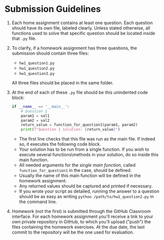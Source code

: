 # Submission Guidelines

1. Each home assignment contains at least one question. Each question should have its own file,
labeled clearly. Unless stated otherwise, all functions used to solve that specific question
should be located inside that `.py` file.

2. To clarify, if a homework assignment has three questions, the submission should contain three files:
    - `hw1_question1.py`
    - `hw1_question2.py`
    - `hw1_question3.py`

    All three files should be placed in the same folder.

3. At the end of each of these `.py` file should be this unindented code block:

    ```python
    if __name__ == '__main__':
        # Question 1
        param1 = val1
        param2 = val2
        return_value = function_for_question1(param1, param2)
        print(f"Question 1 solution: {return_value}")
    ```

    * The first line checks that this file was run as the main file. If indeed so, it executes the following code block.
    * Your solution has to be run from a single function. If you wish to execute several
    functions\methods in your solution, do so inside this main function.
    * All needed arguments for the _single main function_, called `function_for_question1` in the case, should be defined.
    * Usually the name of this main function will be defined in the homework assignment.
    * Any returned values should be captured and printed if necessary.
    * If you wrote your script as detailed, running the answer to a question should be as easy as writing `python /path/to/hw1_question2.py` in the command line.

4. Homework (not the first) is submitted through the GitHub Classroom interface. For each homework assignment you'll receive a link to
your own private repository in GitHub, to which you'll upload ("push") the files containing the homework exercises.
At the due date, the last commit to the repository will be the one used for evaluation.
